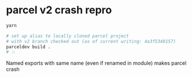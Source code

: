 # parcel v2 crash repro

```bash
yarn

# set up alias to locally cloned parcel project
# with v2 branch checked out (as of current writing: 4a3f5349157)
parceldev build .
# 💥
```

Named exports with same name (even if renamed in module) makes parcel crash
